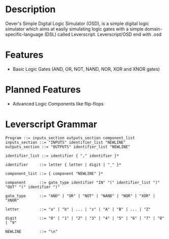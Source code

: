 # Description

Oever's Simple Digital Logic Simulator (OSD), is a simple digital logic simulator which aims at easily simulating logic gates with a simple domain-specific-language (DSL) called Leverscript. Leverscript/OSD end with .osd

# Features

- Basic Logic Gates (AND, OR, NOT, NAND, NOR, XOR and XNOR gates)

# Planned Features

- Advanced Logic Components like flip-flops
 
# Leverscript Grammar

```ENBF
Program ::= inputs_section outputs_section component_list
inputs_section ::= "INPUTS" identifier_list "NEWLINE"
outputs_section ::= "OUTPUTS" identifier_list "NEWLINE"

identifier_list ::= identifier { "," identifier }*

identifier     ::= letter { letter | digit | "_" }*

component_list ::= { component "NEWLINE" }*

component      ::= gate_type identifier "IN" "(" identifier_list ")" "OUT" "(" identifier ")"

gate_type      ::= "AND" | "OR" | "NOT" | "NAND" | "NOR" | "XOR" | "XNOR"

letter         ::= "a" | "b" | ... | "z" | "A" | "B" | ... | "Z"

digit          ::= "0" | "1" | "2" | "3" | "4" | "5" | "6" | "7" | "8" | "9"

NEWLINE        ::= "\n"
```